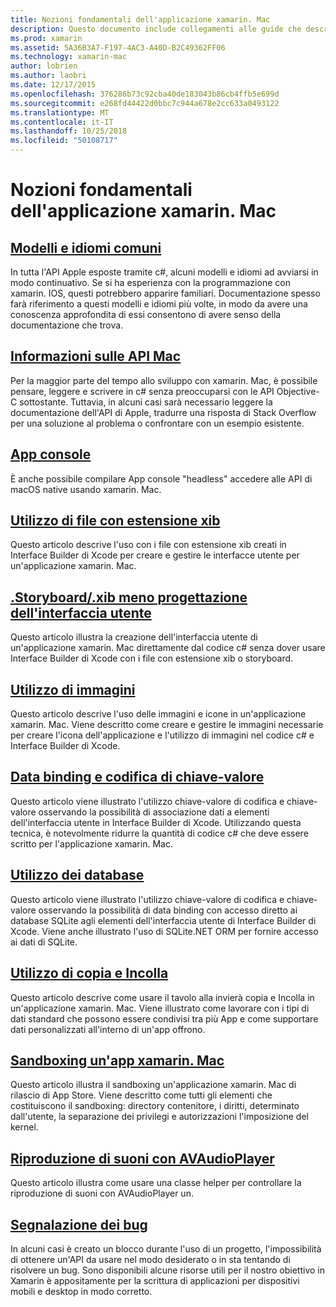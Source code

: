 ```yaml
---
title: Nozioni fondamentali dell'applicazione xamarin. Mac
description: Questo documento include collegamenti alle guide che descrivono vari concetti necessari per comprendere quando si sviluppano applicazioni xamarin. Mac.
ms.prod: xamarin
ms.assetid: 5A36B3A7-F197-4AC3-A40D-B2C49362FF06
ms.technology: xamarin-mac
author: lobrien
ms.author: laobri
ms.date: 12/17/2015
ms.openlocfilehash: 376286b73c92cba40de183043b86cb4ffb5e699d
ms.sourcegitcommit: e268fd44422d0bbc7c944a678e2cc633a0493122
ms.translationtype: MT
ms.contentlocale: it-IT
ms.lasthandoff: 10/25/2018
ms.locfileid: "50108717"
---
```

# <a name="xamarinmac-application-fundamentals"></a>Nozioni fondamentali dell'applicazione xamarin. Mac

## <a name="common-patterns-and-idiomsmacapp-fundamentalspatternsmd"></a>[Modelli e idiomi comuni](~/mac/app-fundamentals/patterns.md)

In tutta l'API Apple esposte tramite c#, alcuni modelli e idiomi ad avviarsi in modo continuativo. Se si ha esperienza con la programmazione con xamarin. IOS, questi potrebbero apparire familiari. Documentazione spesso farà riferimento a questi modelli e idiomi più volte, in modo da avere una conoscenza approfondita di essi consentono di avere senso della documentazione che trova.

## <a name="understanding-mac-apismacapp-fundamentalsmac-apismd"></a>[Informazioni sulle API Mac](~/mac/app-fundamentals/mac-apis.md)

Per la maggior parte del tempo allo sviluppo con xamarin. Mac, è possibile pensare, leggere e scrivere in c# senza preoccuparsi con le API Objective-C sottostante. Tuttavia, in alcuni casi sarà necessario leggere la documentazione dell'API di Apple, tradurre una risposta di Stack Overflow per una soluzione al problema o confrontare con un esempio esistente.

## <a name="console-appsmacapp-fundamentalsconsolemd"></a>[App console](~/mac/app-fundamentals/console.md)

È anche possibile compilare App console "headless" accedere alle API di macOS native usando xamarin. Mac.

## <a name="working-with-xib-filesmacapp-fundamentalsxibmd"></a>[Utilizzo di file con estensione xib](~/mac/app-fundamentals/xib.md)

Questo articolo descrive l'uso con i file con estensione xib creati in Interface Builder di Xcode per creare e gestire le interfacce utente per un'applicazione xamarin. Mac.

## <a name="storyboardxib-less-user-interface-designmacapp-fundamentalsxibless-uimd"></a>[.Storyboard/.xib meno progettazione dell'interfaccia utente](~/mac/app-fundamentals/xibless-ui.md)

Questo articolo illustra la creazione dell'interfaccia utente di un'applicazione xamarin. Mac direttamente dal codice c# senza dover usare Interface Builder di Xcode con i file con estensione xib o storyboard.

## <a name="working-with-imagesmacapp-fundamentalsimagemd"></a>[Utilizzo di immagini](~/mac/app-fundamentals/image.md)

Questo articolo descrive l'uso delle immagini e icone in un'applicazione xamarin. Mac. Viene descritto come creare e gestire le immagini necessarie per creare l'icona dell'applicazione e l'utilizzo di immagini nel codice c# e Interface Builder di Xcode.

## <a name="data-binding-and-key-value-codingmacapp-fundamentalsdatabindingmd"></a>[Data binding e codifica di chiave-valore](~/mac/app-fundamentals/databinding.md)

Questo articolo viene illustrato l'utilizzo chiave-valore di codifica e chiave-valore osservando la possibilità di associazione dati a elementi dell'interfaccia utente in Interface Builder di Xcode. Utilizzando questa tecnica, è notevolmente ridurre la quantità di codice c# che deve essere scritto per l'applicazione xamarin. Mac. 

## <a name="working-with-databasesmacapp-fundamentalsdatabasesmd"></a>[Utilizzo dei database](~/mac/app-fundamentals/databases.md)

Questo articolo viene illustrato l'utilizzo chiave-valore di codifica e chiave-valore osservando la possibilità di data binding con accesso diretto ai database SQLite agli elementi dell'interfaccia utente di Interface Builder di Xcode. Viene anche illustrato l'uso di SQLite.NET ORM per fornire accesso ai dati di SQLite.

## <a name="working-with-copy-and-pastemacapp-fundamentalscopy-pastemd"></a>[Utilizzo di copia e Incolla](~/mac/app-fundamentals/copy-paste.md)

Questo articolo descrive come usare il tavolo alla invierà copia e Incolla in un'applicazione xamarin. Mac. Viene illustrato come lavorare con i tipi di dati standard che possono essere condivisi tra più App e come supportare dati personalizzati all'interno di un'app offrono.

## <a name="sandboxing-a-xamarinmac-appmacapp-fundamentalssandboxingmd"></a>[Sandboxing un'app xamarin. Mac](~/mac/app-fundamentals/sandboxing.md)

Questo articolo illustra il sandboxing un'applicazione xamarin. Mac di rilascio di App Store. Viene descritto come tutti gli elementi che costituiscono il sandboxing: directory contenitore, i diritti, determinato dall'utente, la separazione dei privilegi e autorizzazioni l'imposizione del kernel.

## <a name="playing-sound-with-avaudioplayermacapp-fundamentalssoundsmd"></a>[Riproduzione di suoni con AVAudioPlayer](~/mac/app-fundamentals/sounds.md)

Questo articolo illustra come usare una classe helper per controllare la riproduzione di suoni con AVAudioPlayer un.

## <a name="reporting-bugsmacapp-fundamentalstroubleshootingmd"></a>[Segnalazione dei bug](~/mac/app-fundamentals/troubleshooting.md)

In alcuni casi è creato un blocco durante l'uso di un progetto, l'impossibilità di ottenere un'API da usare nel modo desiderato o in sta tentando di risolvere un bug. Sono disponibili alcune risorse utili per il nostro obiettivo in Xamarin è appositamente per la scrittura di applicazioni per dispositivi mobili e desktop in modo corretto.
